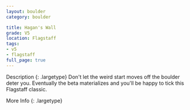 ```yaml
---
layout: boulder
category: boulder

title: Hagan's Wall
grade: V5
location: Flagstaff
tags:
- v5
- flagstaff
full_page: true
---
```



Description
{: .largetype}
Don't let the weird start moves off the boulder deter you. Eventually the beta materializes and you'll be happy to tick this Flagstaff classic.

More Info
{: .largetype}

